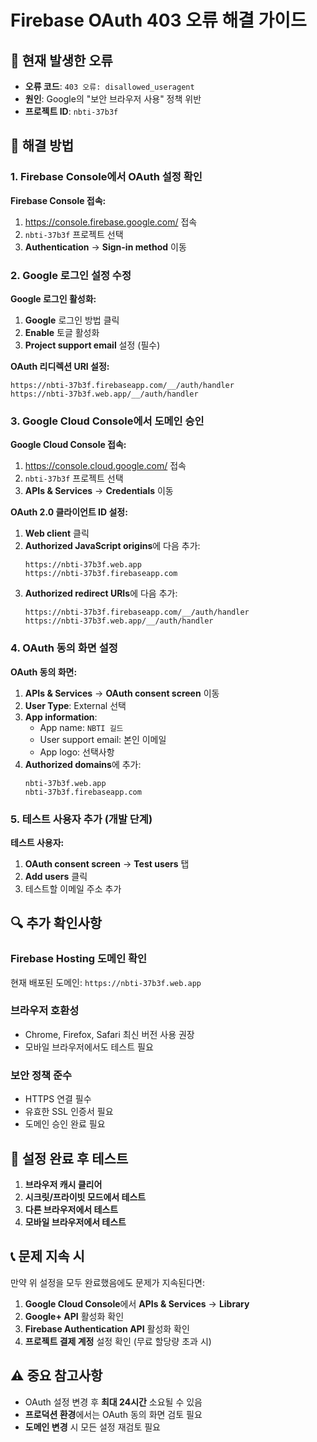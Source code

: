 # Firebase OAuth 403 오류 해결 가이드

## 🚨 현재 발생한 오류
- **오류 코드**: `403 오류: disallowed_useragent`
- **원인**: Google의 "보안 브라우저 사용" 정책 위반
- **프로젝트 ID**: `nbti-37b3f`

## 🔧 해결 방법

### 1. Firebase Console에서 OAuth 설정 확인

**Firebase Console 접속:**
1. https://console.firebase.google.com/ 접속
2. `nbti-37b3f` 프로젝트 선택
3. **Authentication** → **Sign-in method** 이동

### 2. Google 로그인 설정 수정

**Google 로그인 활성화:**
1. **Google** 로그인 방법 클릭
2. **Enable** 토글 활성화
3. **Project support email** 설정 (필수)

**OAuth 리디렉션 URI 설정:**
```
https://nbti-37b3f.firebaseapp.com/__/auth/handler
https://nbti-37b3f.web.app/__/auth/handler
```

### 3. Google Cloud Console에서 도메인 승인

**Google Cloud Console 접속:**
1. https://console.cloud.google.com/ 접속
2. `nbti-37b3f` 프로젝트 선택
3. **APIs & Services** → **Credentials** 이동

**OAuth 2.0 클라이언트 ID 설정:**
1. **Web client** 클릭
2. **Authorized JavaScript origins**에 다음 추가:
   ```
   https://nbti-37b3f.web.app
   https://nbti-37b3f.firebaseapp.com
   ```
3. **Authorized redirect URIs**에 다음 추가:
   ```
   https://nbti-37b3f.firebaseapp.com/__/auth/handler
   https://nbti-37b3f.web.app/__/auth/handler
   ```

### 4. OAuth 동의 화면 설정

**OAuth 동의 화면:**
1. **APIs & Services** → **OAuth consent screen** 이동
2. **User Type**: External 선택
3. **App information**:
   - App name: `NBTI 길드`
   - User support email: 본인 이메일
   - App logo: 선택사항
4. **Authorized domains**에 추가:
   ```
   nbti-37b3f.web.app
   nbti-37b3f.firebaseapp.com
   ```

### 5. 테스트 사용자 추가 (개발 단계)

**테스트 사용자:**
1. **OAuth consent screen** → **Test users** 탭
2. **Add users** 클릭
3. 테스트할 이메일 주소 추가

## 🔍 추가 확인사항

### Firebase Hosting 도메인 확인
현재 배포된 도메인: `https://nbti-37b3f.web.app`

### 브라우저 호환성
- Chrome, Firefox, Safari 최신 버전 사용 권장
- 모바일 브라우저에서도 테스트 필요

### 보안 정책 준수
- HTTPS 연결 필수
- 유효한 SSL 인증서 필요
- 도메인 승인 완료 필요

## 🚀 설정 완료 후 테스트

1. **브라우저 캐시 클리어**
2. **시크릿/프라이빗 모드에서 테스트**
3. **다른 브라우저에서 테스트**
4. **모바일 브라우저에서 테스트**

## 📞 문제 지속 시

만약 위 설정을 모두 완료했음에도 문제가 지속된다면:

1. **Google Cloud Console**에서 **APIs & Services** → **Library**
2. **Google+ API** 활성화 확인
3. **Firebase Authentication API** 활성화 확인
4. **프로젝트 결제 계정** 설정 확인 (무료 할당량 초과 시)

## ⚠️ 중요 참고사항

- OAuth 설정 변경 후 **최대 24시간** 소요될 수 있음
- **프로덕션 환경**에서는 OAuth 동의 화면 검토 필요
- **도메인 변경** 시 모든 설정 재검토 필요
